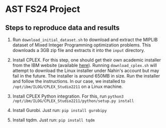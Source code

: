 # AST FS24 Project


## Steps to reproduce data and results

1. Run `download_initial_dataset.sh` to download and extract the MIPLIB dataset of
Mixed Integer Programming optimization problems. This downloads a 3GB zip file
and extracts it into the `input` directory.

2. Install CPLEX. For this step, one should get their own academic installer
from the IBM website (available [here](http://ibm.biz/CPLEXonAI)). Running
`download_cplex.sh` will attempt to download the Linux installer under Nahin's
account but may fail in the future. The installer is around 650MB in size. Run
the installer and follow the instructions.  In our case, we installed to
`/opt/ibm/ILOG/CPLEX_Studio2211` on a Linux machine.

3. Install CPLEX Python integration. For this, run 
`python3 /opt/ibm/ILOG/CPLEX_Studio2211/python/setup.py install`

4. Install Gurobi. Just run: `pip install gurobipy`

5. Install tqdm. Just run: `pip install tqdm`